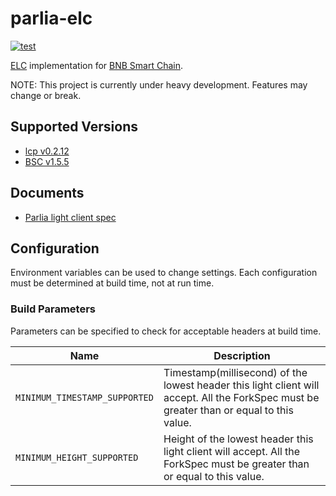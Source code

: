# parlia-elc

[![test](https://github.com/datachainlab/parlia-elc/actions/workflows/ci.yaml/badge.svg)](https://github.com/datachainlab/parlia-elc/actions/workflows/ci.yaml)

[ELC](https://docs.lcp.network/protocol/elc) implementation for [BNB Smart Chain](https://github.com/bnb-chain/bsc).

NOTE: This project is currently under heavy development. Features may change or break.

## Supported Versions
- [lcp v0.2.12](https://github.com/datachainlab/lcp/releases/tag/v0.2.12)
- [BSC v1.5.5](https://github.com/bnb-chain/bsc/releases/tag/v1.5.5)

## Documents

- [Parlia light client spec](./SPEC.md)

## Configuration

Environment variables can be used to change settings.
Each configuration must be determined at build time, not at run time.

### Build Parameters

Parameters can be specified to check for acceptable headers at build time.

| Name | Description                                                                                                                  | 
| --- |------------------------------------------------------------------------------------------------------------------------------| 
| `MINIMUM_TIMESTAMP_SUPPORTED` | Timestamp(millisecond) of the lowest header this light client will accept. All the ForkSpec must be greater than or equal to this value. |
| `MINIMUM_HEIGHT_SUPPORTED` | Height of the lowest header this light client will accept. All the ForkSpec must be greater than or equal to this value.                 | 

